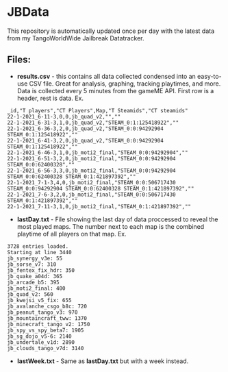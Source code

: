 # JBData
This repository is automatically updated once per day with the latest data from my TangoWorldWide Jailbreak Datatracker.

## Files:
- **results.csv** - this contains all data collected condensed into an easy-to-use CSV file. Great for analysis, graphing, tracking playtimes, and more. Data is collected every 5 minutes from the gameME API. First row is a header, rest is data. Ex.
```
_id,"T players","CT Players",Map,"T Steamids","CT steamids"
22-1-2021_6-11-3,0,0,jb_quad_v2,"",""
22-1-2021_6-31-3,1,0,jb_quad_v2,"STEAM_0:1:125418922",""
22-1-2021_6-36-3,2,0,jb_quad_v2,"STEAM_0:0:94292904 STEAM_0:1:125418922",""
22-1-2021_6-41-3,2,0,jb_quad_v2,"STEAM_0:0:94292904 STEAM_0:1:125418922",""
22-1-2021_6-46-3,1,0,jb_moti2_final,"STEAM_0:0:94292904",""
22-1-2021_6-51-3,2,0,jb_moti2_final,"STEAM_0:0:94292904 STEAM_0:0:62400328",""
22-1-2021_6-56-3,3,0,jb_moti2_final,"STEAM_0:0:94292904 STEAM_0:0:62400328 STEAM_0:1:421897392",""
22-1-2021_7-1-3,4,0,jb_moti2_final,"STEAM_0:0:506717430 STEAM_0:0:94292904 STEAM_0:0:62400328 STEAM_0:1:421897392",""
22-1-2021_7-6-3,2,0,jb_moti2_final,"STEAM_0:0:506717430 STEAM_0:1:421897392",""
22-1-2021_7-11-3,1,0,jb_moti2_final,"STEAM_0:1:421897392",""
```
- **lastDay.txt** - File showing the last day of data proccessed to reveal the most played maps. The number next to each map is the combined playtime of all players on that map. Ex.
```
3728 entries loaded.
Starting at line 3440
jb_synergy_v3e: 55
jb_sorse_v7: 310
jb_fentex_fix_hdr: 350
jb_quake_a04d: 365
jb_arcade_b5: 395
jb_moti2_final: 400
jb_quad_v2: 560
jb_kwejsi_v5_fix: 655
jb_avalanche_csgo_b8c: 720
jb_peanut_tango_v3: 970
jb_mountaincraft_tww: 1370
jb_minecraft_tango_v2: 1750
jb_spy_vs_spy_beta7: 1905
jb_sg_dojo_v5-6: 2140
jb_undertale_v1d: 2890
jb_clouds_tango_v7d: 3140
```
- **lastWeek.txt** - Same as **lastDay.txt** but with a week instead.
